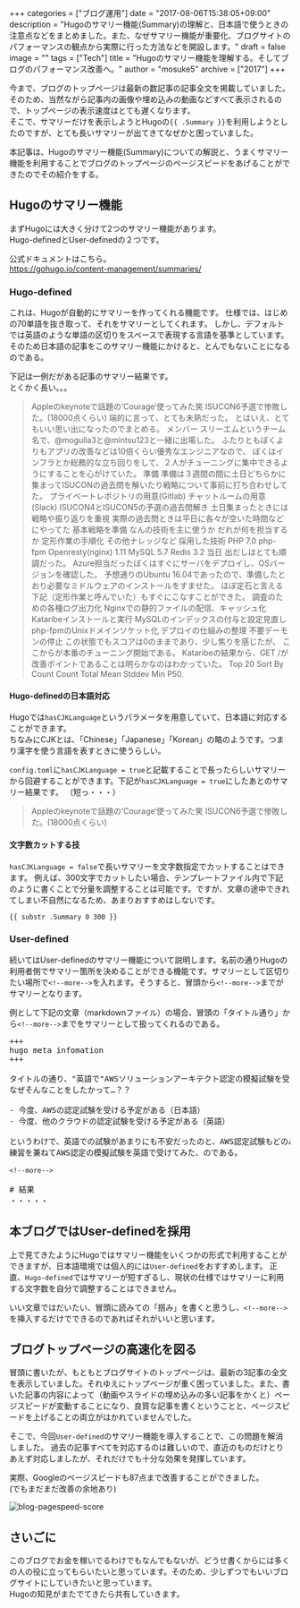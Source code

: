 +++
categories = ["ブログ運用"]
date = "2017-08-06T15:38:05+09:00"
description = "Hugoのサマリー機能(Summary)の理解と、日本語で使うときの注意点などをまとめました。また、なぜサマリー機能が重要化、ブログサイトのパフォーマンスの観点から実際に行った方法などを開設します。"
draft = false
image = ""
tags = ["Tech"]
title = "Hugoのサマリー機能を理解する。そしてブログのパフォーマンス改善へ。"
author = "mosuke5"
archive = ["2017"]
+++

今まで、ブログのトップページは最新の数記事の記事全文を掲載していました。  
そのため、当然ながら記事内の画像や埋め込みの動画などすべて表示されるので、トップページの表示速度はとても遅くなります。  
そこで、サマリーだけを表示しようとHugoの`{{ .Summary }}`を利用しようとしたのですが、とても長いサマリーが出てきてなぜかと困っていました。

本記事は、Hugoのサマリー機能(Summary)についての解説と、うまくサマリー機能を利用することでブログのトップページのページスピードをあげることができたのでその紹介をする。

<!--more-->

## Hugoのサマリー機能
まずHugoには大きく分けて2つのサマリー機能があります。  
Hugo-definedとUser-definedの２つです。

公式ドキュメントはこちら。  
https://gohugo.io/content-management/summaries/

### Hugo-defined
これは、Hugoが自動的にサマリーを作ってくれる機能です。
仕様では、はじめの70単語を抜き取って、それをサマリーとしてくれます。
しかし、デフォルトでは英語のような単語の区切りをスペースで表現する言語を基準としています。
そのため日本語の記事をこのサマリー機能にかけると、とんでもないことになるのである。

下記は一例だがある記事のサマリー結果です。  
とくかく長い。。。

> Appleのkeynoteで話題の’Courage‘使ってみた笑 ISUCON6予選で惨敗した。(18000点くらい) 端的に言って、とても未熟だった。 とはいえ、とてもいい思い出になったのでまとめる。 メンバー スリーエムというチーム名で、@mogulla3と@mintsu123と一緒に出場した。 ふたりともぼくよりもアプリの改善などは10倍くらい優秀なエンジニアなので、 ぼくはインフラとか総務的な立ち回りをして、２人がチューニングに集中できるようにすることを心がけていた。 準備 準備は３週間の間に土日どちらかに集まってISUCONの過去問を解いたり戦略について事前に打ち合わせしてた。 プライベートレポジトリの用意(Gitlab) チャットルームの用意(Slack) ISUCON4とISUCON5の予選の過去問解き 土日集まったときには戦略や振り返りを重視 実際の過去問ときは平日に各々が空いた時間などにやってた 基本戦略を準備 なんの技術を主に使うか だれが何を担当するか 定形作業の手順化 その他ナレッジなど 採用した技術 PHP 7.0 php-fpm Openresty(nginx) 1.11 MySQL 5.7 Redis 3.2 当日 出だしはとても順調だった。 Azure担当だったぼくはすぐにサーバをデプロイし、OSバージョンを確認した。 予想通りのUbuntu 16.04であったので、準備したとおり必要なミドルウェアのインストールをすませた。 ほぼ定石と言える下記（定形作業と呼んでいた）もすぐにこなすことができた。 調査のための各種ログ出力化 Nginxでの静的ファイルの配信、キャッシュ化 Kataribeインストールと実行 MySQLのインデックスの付与と設定見直し php-fpmのUnixドメインソケット化 デプロイの仕組みの整理 不要デーモンの停止 この状態でもスコアは0のままであり、少し焦りを感じたが、 ここからが本番のチューニング開始である。 Kataribeの結果から、GET /が改善ポイントであることは明らかなのはわかっていた。 Top 20 Sort By Count Count Total Mean Stddev Min P50.

#### Hugo-definedの日本語対応
Hugoでは`hasCJKLanguage`というパラメータを用意していて、日本語に対応することができます。  
ちなみにCJKとは、「Chinese」「Japanese」「Korean」の略のようです。つまり漢字を使う言語を表すときに使うらしい。

`config.toml`に`hasCJKLanguage = true`と記載することで長ったらしいサマリーから回避することができます。下記が`hasCJKLanguage = true`にしたあとのサマリー結果です。
（短っ・・・）

> Appleのkeynoteで話題の’Courage‘使ってみた笑 ISUCON6予選で惨敗した。(18000点くらい)

#### 文字数カットする技
`hasCJKLanguage = false`で長いサマリーを文字数指定でカットすることはできます。
例えば、300文字でカットしたい場合、テンプレートファイル内で下記のように書くことで分量を調整することは可能です。ですが、文章の途中できれてしまい不自然になるため、あまりおすすめはしないです。

```
{{ substr .Summary 0 300 }}
```

### User-defined
続いてはUser-definedのサマリー機能について説明します。名前の通りHugoの利用者側でサマリー箇所を決めることができる機能です。サマリーとして区切りたい場所で<code>&#60;&#33;&#45;&#45;more&#45;&#45;&#62;</code>を入れます。そうすると、冒頭から<code>&#60;&#33;&#45;&#45;more&#45;&#45;&#62;</code>までがサマリーとなります。

例として下記の文章（markdownファイル）の場合、冒頭の「タイトル通り」から<code>&#60;&#33;&#45;&#45;more&#45;&#45;&#62;</code>までをサマリーとして扱ってくれるのである。

<pre>
+++
hugo meta infomation
+++

タイトルの通り、"英語で"AWSソリューションアーキテクト認定の模擬試験を受けてみたので報告です。  
なぜそんなことをしたかって…？？

- 今度、AWSの認定試験を受ける予定がある（日本語）
- 今度、他のクラウドの認定試験を受ける予定がある（英語）

というわけで、英語での試験があまりにも不安だったのと、AWS認定試験もどのみち受けるので、
練習を兼ねてAWS認定の模擬試験を英語で受けてみた、のである。

<code>&#60;&#33;&#45;&#45;more&#45;&#45;&#62;</code>

# 結果
・・・・・
</pre>

## 本ブログではUser-definedを採用
上で見てきたようにHugoではサマリー機能をいくつかの形式で利用することができますが、日本語環境では個人的には`User-defined`をおすすめします。
正直、`Hugo-defined`ではサマリーが短すぎるし、現状の仕様ではサマリーに利用する文字数を自分で調整することはできません。

いい文章ではだいたい、冒頭に読みての「掴み」を書くと思うし、<code>&#60;&#33;&#45;&#45;more&#45;&#45;&#62;</code>を挿入するだけでできるのであればそれがいいと思います。

## ブログトップページの高速化を図る
冒頭に書いたが、もともとブログサイトのトップページは、最新の3記事の全文を表示していました。それゆえにトップページが重く困っていました。また、書いた記事の内容によって（動画やスライドの埋め込みの多い記事をかくと）ページスピードが変動することになり、良質な記事を書くということと、ページスピードを上げることの両立がはかれていませんでした。

そこで、今回`User-defined`のサマリー機能を導入することで、この問題を解消しました。
過去の記事すべてを対応するのは難しいので、直近のものだけとりあえず対応しましたが、それだけでも十分な効果を発揮しています。

実際、Googleのページスピードも87点まで改善することができました。  
(でもまだまだ改善の余地あり)

![blog-pagespeed-score](/image/blog-pagespeed-score.png)

## さいごに
このブログでお金を稼いでるわけでもなんでもないが、どうせ書くからには多くの人の役に立ってもらいたいと思っています。そのため、少しずつでもいいブログサイトにしていきたいと思っています。  
Hugoの知見がまたでてきたら共有していきます。
